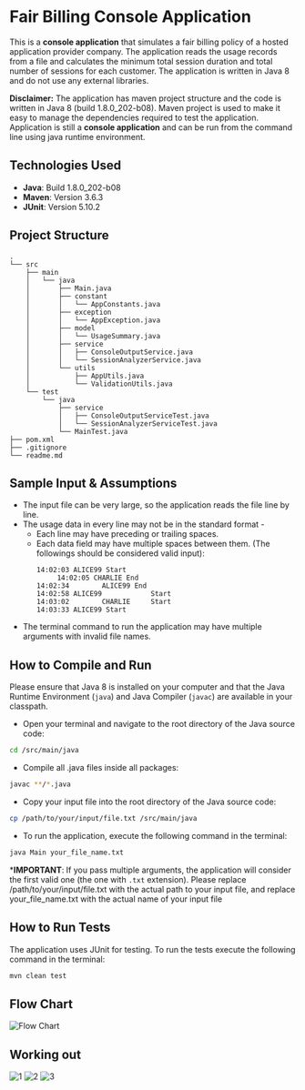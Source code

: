 # Fair Billing Console Application 

This is a **console application** that simulates a fair billing policy of a hosted application provider company. 
The application reads the usage records from a file and calculates the minimum total session duration and total number of sessions for each customer.
The application is written in Java 8 and do not use any external libraries.

**Disclaimer:** The application has maven project structure and the code is written in Java 8 (build 1.8.0_202-b08). 
Maven project is used to make it easy to manage the dependencies required to test the application. 
Application is still a **console application** and can be run from the command line using java runtime environment. 

## Technologies Used
- **Java**: Build 1.8.0_202-b08
- **Maven**: Version 3.6.3
- **JUnit**: Version 5.10.2

## Project Structure
```
.
└── src
    ├── main
    │   └── java
    │       ├── Main.java
    │       ├── constant
    │       │   └── AppConstants.java
    │       ├── exception
    │       │   └── AppException.java
    │       ├── model
    │       │   └── UsageSummary.java
    │       ├── service
    │       │   ├── ConsoleOutputService.java
    │       │   └── SessionAnalyzerService.java
    │       └── utils
    │           ├── AppUtils.java
    │           └── ValidationUtils.java
    └── test
        └── java
            ├── service
            │   ├── ConsoleOutputServiceTest.java
            │   └── SessionAnalyzerServiceTest.java
            └── MainTest.java
├── pom.xml
├── .gitignore
└── readme.md

```

## Sample Input & Assumptions
- The input file can be very large, so the application reads the file line by line.
- The usage data in every line may not be in the standard format -  
  - Each line may have preceding or trailing spaces.
  - Each data field may have multiple spaces between them. (The followings should be considered valid input):
    ```
    14:02:03 ALICE99 Start
         14:02:05 CHARLIE End
    14:02:34        ALICE99 End
    14:02:58 ALICE99            Start      
    14:03:02        CHARLIE     Start
    14:03:33 ALICE99 Start
    ```
- The terminal command to run the application may have multiple arguments with invalid file names.

## How to Compile and Run
Please ensure that Java 8 is installed on your computer and that the Java Runtime Environment (`java`) and Java Compiler (`javac`) are available in your classpath.  
- Open your terminal and navigate to the root directory of the Java source code:
```bash
cd /src/main/java  
```
- Compile all .java files inside all packages:
```bash
javac **/*.java  
```
- Copy your input file into the root directory of the Java source code:
```bash
cp /path/to/your/input/file.txt /src/main/java  
```
- To run the application, execute the following command in the terminal:
```bash
java Main your_file_name.txt
```
***IMPORTANT**: If you pass multiple arguments, the application will consider the first valid one (the one with `.txt` extension).  Please replace /path/to/your/input/file.txt with the actual path to your input file, and replace your_file_name.txt with the actual name of your input file

## How to Run Tests
The application uses JUnit for testing. To run the tests execute the following command in the terminal:
```bash
mvn clean test
```

## Flow Chart
![Flow Chart](./images/fair-billing-flow-chart.drawio.png)


## Working out
![1](./images/1.jpeg)
![2](./images/2.jpeg)
![3](./images/3.jpeg)

